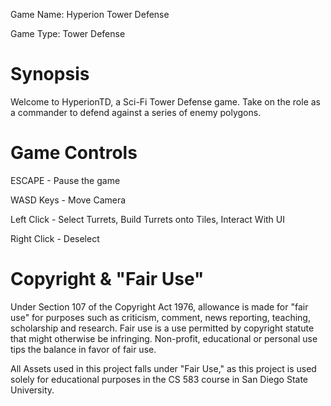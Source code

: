 Game Name: Hyperion Tower Defense

Game Type: Tower Defense

# Synopsis

Welcome to HyperionTD, a Sci-Fi Tower Defense game. Take on the role as a commander to defend against a series of enemy polygons.

# Game Controls

ESCAPE - Pause the game

WASD Keys - Move Camera

Left Click - Select Turrets, Build Turrets onto Tiles, Interact With UI

Right Click - Deselect

# Copyright & "Fair Use"

Under Section 107 of the Copyright Act 1976, allowance is made for "fair use" for purposes such as criticism, 
comment, news reporting, teaching, scholarship and research. 
Fair use is a use permitted by copyright statute that might otherwise be infringing. 
Non-profit, educational or personal use tips the balance in favor of fair use.

All Assets used in this project falls under "Fair Use," as this project is used solely for educational purposes
in the CS 583 course in San Diego State University.

